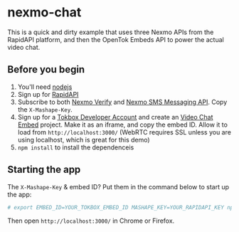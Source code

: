 # nexmo-chat

This is a quick and dirty example that uses three Nexmo APIs from the RapidAPI platform, and then the OpenTok Embeds API to power the actual video chat.

## Before you begin

1. You'll need [nodejs](https://nodejs.org/)
2. Sign up for [RapidAPI](https://dashboard.rapidapi.com/login)
3. Subscribe to both [Nexmo Verify](https://rapidapi.com/nexmo/api/Nexmo%20Verify) and [Nexmo SMS Messaging API](https://rapidapi.com/nexmo/api/Nexmo%20SMS%20Messaging). Copy the `X-Mashape-Key`.
4. Sign up for a [Tokbox Developer Account](https://tokbox.com/account/user/signup) and create an [Video Chat Embed](https://tokbox.com/developer/embeds/) project. Make it as an iframe, and copy the embed ID. Allow it to load from `http://localhost:3000/` (WebRTC requires SSL unless you are using localhost, which is great for this demo)
5. `npm install` to install the dependenceis

## Starting the app

The `X-Mashape-Key` & embed ID? Put them in the command below to start up the app:

```bash
# export EMBED_ID=YOUR_TOKBOX_EMBED_ID MASHAPE_KEY=YOUR_RAPIDAPI_KEY npm start
```

Then open `http://localhost:3000/` in Chrome or Firefox.